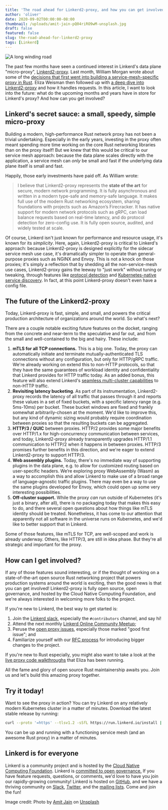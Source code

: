```yaml
---
title: 'The road ahead for Linkerd2-proxy, and how you can get involved'
author: 'oliver'
date: 2020-09-02T00:00:00-08:00
thumbnail: /uploads/amit-jain-pQ04riRO9wM-unsplash.jpg
draft: false
featured: false
slug: the-road-ahead-for-linkerd2-proxy
tags: [Linkerd]
---
```


![A long winding road](/uploads/amit-jain-pQ04riRO9wM-unsplash.jpg)

The past few months have seen a continued interest in Linkerd's data plane
"micro-proxy", [Linkerd2-proxy](https://github.com/linkerd/linkerd2-proxy).
Last month, William Morgan wrote about some of the [decisions that first went
into building a service-mesh-specific proxy in
Rust](https://thenewstack.io/linkerds-little-secret-a-lightning-fast-service-mesh-focused-rust-network-proxy/).
Eliza Weisman then followed up with [a deep dive into
Linkerd2-proxy](https://linkerd.io/2020/07/23/under-the-hood-of-linkerds-state-of-the-art-rust-proxy-linkerd2-proxy/)
and how it handles requests. In this article, I want to look into the future:
what do the upcoming months and years have in store for Linkerd's proxy? And
how can you get involved?

## Linkerd's secret sauce: a small, speedy, simple micro-proxy

Building a modern, high-performance Rust network proxy has not been a trivial
undertaking. Especially in the early years, investing in the proxy often meant
spending more time working on the core Rust networking libraries than on the
proxy itself! But we knew that this would be critical to our service mesh
approach: because the data plane scales directly with the application, a
service mesh can _only_ be small and fast if the underlying data plane itself
is small and fast.

Happily, those early investments have paid off. As William wrote:

> I believe that Linkerd2-proxy represents the **state of the art** for secure,
modern network programming. It is fully asynchronous and written in a modern
type-safe and memory-safe language. It makes full use of the modern Rust
networking ecosystem, sharing foundations with projects such as Amazon’s
Firecracker. It has native support for modern network protocols such as gRPC,
can load balance requests based on real-time latency, and do protocol detection
for zero-config use. It is fully open source, audited, and widely tested at
scale.

Of course, Linkerd isn't just known for performance and resource usage, it's
known for its _simplicity_. Here, again, Linkerd2-proxy is critical to
Linkerd's approach: because Linkerd2-proxy is designed explicitly for the
sidecar service mesh use case, it's dramatically simpler to operate than
general-purpose proxies such as NGINX and Envoy. This is not a knock on those
proxies; it's simply a reflection that by shedding all the non-service-mesh use
cases, Linkerd2-proxy gains the leeway to "just work" without tuning or
tweaking, through features like [protocol
detection](https://linkerd.io/2/features/protocol-detection/) and
[Kubernetes-native service
discovery](https://linkerd.io/2/features/load-balancing/). In fact, at this
point Linkerd-proxy doesn't even have a config file.

## The future of the Linkerd2-proxy

Today, Linkerd-proxy is fast, simple, and small, and powers the critical
production architecture of organizations around the world. So what's next?

There are a couple notable exciting future features on the docket, ranging from
the concrete and near-term to the speculative and far out, and from the small
and well-contained to the big and hairy. These include:

1. **mTLS for all TCP connections.** This is a big one. Today, the proxy can
automatically initiate and terminate mutually-authenticated TLS connections
without any configuration, but only for HTTP/gRPC traffic. We're already
working on extend this to non-HTTP protocols, so that they have the same
guarantees of workload identity and confidentiality that Linkerd provides for
HTTP traffic today. As an added bonus, this feature will also extend Linkerd's
[seamless multi-cluster
capabilities](https://linkerd.io/2/features/multicluster/) to non-HTTP traffic.
2. **Revisiting latency bucketing**. As part of its instrumentation,
Linkerd2-proxy records the latency of all traffic that passes through it and
reports these values in a set of fixed buckets, with a specific latency range
(e.g. 5ms-10ms) per bucket. These bucket windows are fixed and frankly somewhat
arbitrarily-chosen at the moment. We'd like to improve this, but any kind of
dynamic sizing would probably require coordination between proxies so that the
resulting buckets can be aggregated.
3. **HTTP/3 / QUIC** between proxies. HTTP/2 provides some major benefits over
HTTP/1.x for high-concurrency communication between services, and today,
Linkerd2-proxy already transparently upgrades HTTP/1.1 communication to HTTP/2
when it happens in between proxies. HTTP/3 promises further benefits in
this direction, and we're eager to extend Linkerd2-proxy to support HTTP/3.
4. **Web assembly plugins.** Today, there's no immediate way of supporting
plugins in the data plane, e.g. to allow for customized routing based on
user-specific headers. We’re exploring proxy WebAssembly (Wasm) as a way to
accomplish this and allow Linkerd to make use of a broad range of
language-agnostic traffic plugins. There may even be a way to use the same
plugins developed for Envoy, which could open up some very interesting
possibilities.
5. **Off-cluster support.** While the proxy _can_ run outside of Kubernetes
(it's just a binary, after all), there is no packaging today that makes this
easy to do, and there several open questions about how things like mTLS
identity should be treated. Nonetheless, it has come to our attention that
apparently not all software in the universe runs on Kubernetes, and we'd like
to better support that in Linkerd.

Some of those features, like mTLS for TCP, are well-scoped and work is already
underway. Others, like HTTP/3, are still in idea phase. But they're all
strategic and important for the proxy.

## How can I get involved?

If any of those features sound interesting, or if the thought of working on a
state-of-the-art open source Rust networking project that powers production
systems around the world is exciting, then the good news is that you can
get involved! Linkerd2-proxy is fully open source, open governance, and hosted
by the Cloud Native Computing Foundation, and we're always interested in
welcoming more folks to the project.

If you're new to Linkerd, the best way to get started is:

1. Join the [Linkerd slack](https://slack.linkerd.io), especially the
`#contributors` channel, and say hi!
2. Attend the next monthly [Linkerd Online Community
Meetup](https://www.meetup.com/Linkerd-Online-Community-Meetup/);
3. Peruse the [open
proxy issues](https://github.com/linkerd/linkerd2/issues?q=is%3Aopen+is%3Aissue+label%3Aarea%2Fproxy),
especially those marked "good first issue"; and
4. Familiarize yourself with our [RFC
process](https://linkerd.io/2020/04/08/introducing-linkerds-rfc-process/) for
introducing bigger changes to the project.

If you're new to Rust especially, you might also want to take a look at the
[live proxy code walkthroughs](https://www.youtube.com/watch?v=wRZE7JlsnpA)
that Eliza has been running.

All the fame and glory of open source Rust maintainership awaits you. Join us
and let's build this amazing proxy together.

## Try it today!

Want to see the proxy in action? You can try Linkerd on any relatively modern
Kubernetes cluster in a matter of minutes. Download the latest stable release
by running:

```bash
curl --proto '=https' --tlsv1.2 -sSfL https://run.linkerd.io/install | sh
```

You can be up and running with a functioning service mesh (and an awesome Rust
proxy) in a matter of minutes.

## Linkerd is for everyone

Linkerd is a community project and is hosted by the [Cloud Native Computing
Foundation](https://cncf.io/). Linkerd is [committed to open
governance.](https://linkerd.io/2019/10/03/linkerds-commitment-to-open-governance/)
If you have feature requests, questions, or comments, we'd love to have you
join our rapidly-growing community! Linkerd is hosted on
[GitHub](https://github.com/linkerd/), and we have a thriving community on
[Slack](https://slack.linkerd.io/), [Twitter](https://twitter.com/linkerd), and
the [mailing lists](https://linkerd.io/2/get-involved/). Come and join the fun!

Image credit: Photo by [Amit Jain](https://unsplash.com/@amitjain0106?utm_source=unsplash&amp;utm_medium=referral&amp;utm_content=creditCopyText) on [Unsplash](https://unsplash.com/s/photos/roadmap?utm_source=unsplash&amp;utm_medium=referral&amp;utm_content=creditCopyText)
